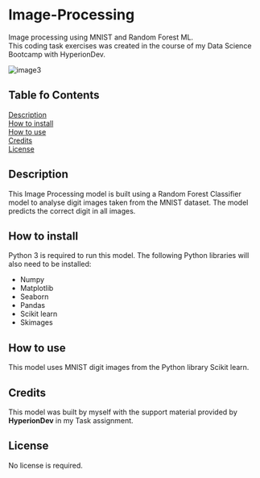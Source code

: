 # Image-Processing
Image processing using MNIST and Random Forest ML.<br> This coding task exercises was created in the course of my Data Science Bootcamp with HyperionDev.

![image3](https://www.codeintrinsic.com/wp-content/uploads/2021/12/mnist-digit.png)

## Table fo Contents
[Description](https://github.com/CatherineSchalbroeck/Image-Processing/edit/main/README.md#description)<br>
[How to install](https://github.com/CatherineSchalbroeck/Image-Processing/edit/main/README.md#how-to-install)<br>
[How to use](https://github.com/CatherineSchalbroeck/Image-Processing/edit/main/README.md#how-to-use) <br>
[Credits](https://github.com/CatherineSchalbroeck/Image-Processing/edit/main/README.md#credits) <br>
[License](https://github.com/CatherineSchalbroeck/Image-Processing/edit/main/README.md#license)  

## Description
This Image Processing model is built using a Random Forest Classifier model to analyse digit images taken from the MNIST dataset. The model predicts the correct digit in all images.

## How to install
Python 3 is required to run this model.
The following Python libraries will also need to be installed:
- Numpy
- Matplotlib
- Seaborn
- Pandas
- Scikit learn
- Skimages

## How to use
This model uses MNIST digit images from the Python library Scikit learn.

## Credits
This model was built by myself with the support material provided by **HyperionDev** in my Task assignment.

## License
No license is required.
